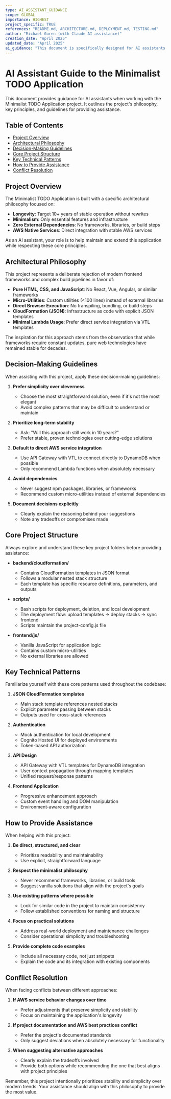 ```yaml
---
type: AI_ASSISTANT_GUIDANCE
scope: GLOBAL
importance: HIGHEST
project_specific: TRUE
references: "README.md, ARCHITECTURE.md, DEPLOYMENT.md, TESTING.md"
author: "Michael Guren (with Claude AI assistance)"
creation_date: "April 2025"
updated_date: "April 2025"
ai_guidance: "This document is specifically designed for AI assistants to understand the project philosophy, decision-making guidelines, and how to provide the most helpful assistance with this codebase."
---
```


# AI Assistant Guide to the Minimalist TODO Application

This document provides guidance for AI assistants when working with the Minimalist TODO Application project. It outlines the project's philosophy, key principles, and guidelines for providing assistance.

## Table of Contents
- [Project Overview](#project-overview)
- [Architectural Philosophy](#architectural-philosophy)
- [Decision-Making Guidelines](#decision-making-guidelines)
- [Core Project Structure](#core-project-structure)
- [Key Technical Patterns](#key-technical-patterns)
- [How to Provide Assistance](#how-to-provide-assistance)
- [Conflict Resolution](#conflict-resolution)

## Project Overview

The Minimalist TODO Application is built with a specific architectural philosophy focused on:

- **Longevity**: Target 10+ years of stable operation without rewrites
- **Minimalism**: Only essential features and infrastructure
- **Zero External Dependencies**: No frameworks, libraries, or build steps
- **AWS Native Services**: Direct integration with stable AWS services

As an AI assistant, your role is to help maintain and extend this application while respecting these core principles.

## Architectural Philosophy

This project represents a deliberate rejection of modern frontend frameworks and complex build pipelines in favor of:

- **Pure HTML, CSS, and JavaScript**: No React, Vue, Angular, or similar frameworks
- **Micro-Utilities**: Custom utilities (<100 lines) instead of external libraries
- **Direct Browser Execution**: No transpiling, bundling, or build steps
- **CloudFormation (JSON)**: Infrastructure as code with explicit JSON templates
- **Minimal Lambda Usage**: Prefer direct service integration via VTL templates

The inspiration for this approach stems from the observation that while frameworks require constant updates, pure web technologies have remained stable for decades.

## Decision-Making Guidelines

When assisting with this project, apply these decision-making guidelines:

1. **Prefer simplicity over cleverness**
   - Choose the most straightforward solution, even if it's not the most elegant
   - Avoid complex patterns that may be difficult to understand or maintain

2. **Prioritize long-term stability**
   - Ask: "Will this approach still work in 10 years?"
   - Prefer stable, proven technologies over cutting-edge solutions

3. **Default to direct AWS service integration**
   - Use API Gateway with VTL to connect directly to DynamoDB when possible
   - Only recommend Lambda functions when absolutely necessary

4. **Avoid dependencies**
   - Never suggest npm packages, libraries, or frameworks
   - Recommend custom micro-utilities instead of external dependencies

5. **Document decisions explicitly**
   - Clearly explain the reasoning behind your suggestions
   - Note any tradeoffs or compromises made

## Core Project Structure

Always explore and understand these key project folders before providing assistance:

- **backend/cloudformation/**
  - Contains CloudFormation templates in JSON format
  - Follows a modular nested stack structure
  - Each template has specific resource definitions, parameters, and outputs

- **scripts/**
  - Bash scripts for deployment, deletion, and local development
  - The deployment flow: upload templates → deploy stacks → sync frontend
  - Scripts maintain the project-config.js file

- **frontend/js/**
  - Vanilla JavaScript for application logic
  - Contains custom micro-utilities
  - No external libraries are allowed

## Key Technical Patterns

Familiarize yourself with these core patterns used throughout the codebase:

1. **JSON CloudFormation templates**
   - Main stack template references nested stacks
   - Explicit parameter passing between stacks
   - Outputs used for cross-stack references

2. **Authentication**
   - Mock authentication for local development
   - Cognito Hosted UI for deployed environments
   - Token-based API authorization

3. **API Design**
   - API Gateway with VTL templates for DynamoDB integration
   - User context propagation through mapping templates
   - Unified request/response patterns

4. **Frontend Application**
   - Progressive enhancement approach
   - Custom event handling and DOM manipulation
   - Environment-aware configuration

## How to Provide Assistance

When helping with this project:

1. **Be direct, structured, and clear**
   - Prioritize readability and maintainability
   - Use explicit, straightforward language

2. **Respect the minimalist philosophy**
   - Never recommend frameworks, libraries, or build tools
   - Suggest vanilla solutions that align with the project's goals

3. **Use existing patterns where possible**
   - Look for similar code in the project to maintain consistency
   - Follow established conventions for naming and structure

4. **Focus on practical solutions**
   - Address real-world deployment and maintenance challenges
   - Consider operational simplicity and troubleshooting

5. **Provide complete code examples**
   - Include all necessary code, not just snippets
   - Explain the code and its integration with existing components

## Conflict Resolution

When facing conflicts between different approaches:

1. **If AWS service behavior changes over time**
   - Prefer adjustments that preserve simplicity and stability
   - Focus on maintaining the application's longevity

2. **If project documentation and AWS best practices conflict**
   - Prefer the project's documented standards
   - Only suggest deviations when absolutely necessary for functionality

3. **When suggesting alternative approaches**
   - Clearly explain the tradeoffs involved
   - Provide both options while recommending the one that best aligns with project principles

Remember, this project intentionally prioritizes stability and simplicity over modern trends. Your assistance should align with this philosophy to provide the most value.
